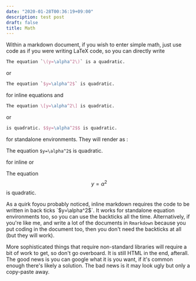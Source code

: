```yaml
---
date: "2020-01-28T00:36:19+09:00"
description: test post
draft: false
title: Math
---
```


Within a markdown document, if you wish to enter simple math, just use code as if you were writing LaTeX code, so you can directly write 


```latex
The equation `\(y=\alpha^2\)` is a quadratic.
```
or 
```latex
The equation `$y=\alpha^2$` is quadratic.
```
for inline equations and

```latex
The equation \[y=\alpha^2\] is quadratic.
```
or 
```latex
is quadratic. $$y=\alpha^2$$ is quadratic.
```

for standalone environments. They will render as :



The equation `$y=\alpha^2$` is quadratic.

for inline or 


   The equation $$y=\alpha^2$$ is quadratic.



As a quirk foyou probably noticed, inline markdown requires the code to be written in back ticks \`\$y=\alpha^2\$\`. It works for standalone equation environments too, so you can use the backticks all the time. Alternatively, if you're like me, and write a lot of the documents in `Rmarkdown` because you put coding in the document too, then you don't need the backticks at all (but they will work).


More sophisticated things that require non-standard libraries will require a bit of work to get, so don't go overboard. It is still HTML in the end, afterall. The good news is you can google what it is you want, if it's common enough there's likely a solution. The bad news is it may look ugly but only a copy-paste away.
